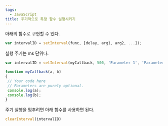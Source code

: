```yaml
---
tags:
  - JavaScript
title: 주기적으로 특정 함수 실행시키기
---
```


아래의 함수로 구현할 수 있다.

```jsx
var intervalID = setInterval(func, [delay, arg1, arg2, ...]);
```

실행 주기는 ms 단위다.

```jsx
var intervalID = setInterval(myCallback, 500, 'Parameter 1', 'Parameter 2');

function myCallback(a, b)
{
 // Your code here
 // Parameters are purely optional.
 console.log(a);
 console.log(b);
}
```

주기 실행을 멈추려면 아래 함수를 사용하면 된다.

```jsx
clearInterval(intervalID)
```
